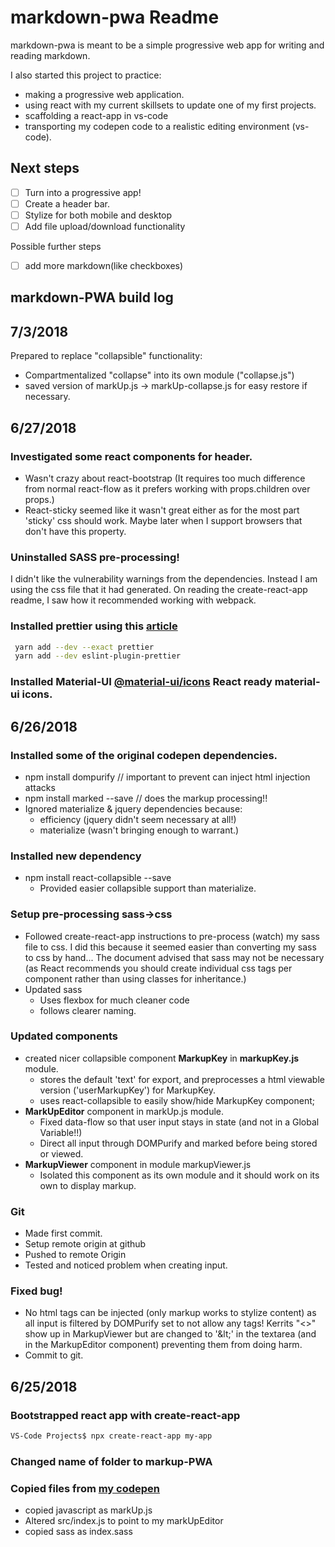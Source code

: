 # markdown-pwa Readme

markdown-pwa is meant to be a simple progressive web app for writing and reading markdown.

I also started this project to practice:
* making a progressive web application.
* using react with my current skillsets to update one of my first projects.
* scaffolding a react-app in vs-code
* transporting my codepen code to a realistic editing environment (vs-code).

## Next steps
- [ ] Turn into a progressive app!
- [ ] Create a header bar.
- [ ] Stylize for both mobile and desktop 
- [ ] Add file upload/download functionality

Possible further steps
- [ ] add more markdown(like checkboxes)


## markdown-PWA build log
## 7/3/2018
Prepared to replace "collapsible" functionality:
* Compartmentalized "collapse" into its own module ("collapse.js")
* saved version of markUp.js -> markUp-collapse.js for easy restore if necessary.

## 6/27/2018

### Investigated some react components for header. 

  * Wasn't crazy about react-bootstrap (It requires too much difference from normal react-flow as it prefers working with props.children over props.)
  * React-sticky seemed like it wasn't great either as for the most part 'sticky' css should work.  Maybe later when I support browsers that don't have this property.

### Uninstalled SASS pre-processing!

I didn't like the vulnerability warnings from the dependencies.
Instead I am using the css file that it had generated.  On reading the create-react-app readme, I saw how it recommended working with webpack.
### Installed prettier using this [article](https://medium.com/technical-credit/using-prettier-with-vs-code-and-create-react-app-67c2449b9d08)
```bash
 yarn add --dev --exact prettier
 yarn add --dev eslint-plugin-prettier
```

### Installed Material-UI [@material-ui/icons](https://www.npmjs.com/package/@material-ui/icons) React ready material-ui icons.




## 6/26/2018

### Installed some of the original codepen dependencies.
* npm install dompurify // important to prevent can inject html injection attacks 
* npm install marked --save // does the markup processing!!
* Ignored materialize & jquery dependencies because:
  * efficiency (jquery didn't seem necessary at all!)
  * materialize (wasn't bringing enough to warrant.)

### Installed new dependency
* npm install react-collapsible --save
  * Provided easier collapsible support than materialize.

### Setup pre-processing sass->css
* Followed create-react-app instructions to pre-process (watch) my sass file to css.  I did this because it seemed easier than converting my sass to css by hand... The document advised that sass may not be necessary (as React recommends you should create individual css tags per component rather than using classes for inheritance.)
* Updated sass
  * Uses flexbox for much cleaner code
  * follows clearer naming.

### Updated components

* created nicer collapsible component  **MarkupKey** in **markupKey.js** module. 
  * stores the default 'text' for export, and 
        preprocesses a html viewable version ('userMarkupKey') for MarkupKey.
  * uses react-collapsible to easily show/hide  MarkupKey component;
* **MarkUpEditor** component in markUp.js module.
  * Fixed data-flow so that user input stays in state (and not in a Global Variable!!)
  * Direct all input through DOMPurify and marked before being stored or viewed.
* **MarkupViewer** component in module markupViewer.js
  * Isolated this component as its own module and it should work on its own to display markup.

### **Git**
* Made first commit.
* Setup remote origin at github
* Pushed to remote Origin
* Tested and noticed problem when creating input.

### Fixed bug!
* No html tags can be injected (only markup works to stylize content) as all input is filtered by DOMPurify set to not allow any tags!  Kerrits "<>" show up in MarkupViewer but are changed to '\&lt;' in the textarea (and in the MarkupEditor component) preventing them from doing harm.
* Commit to git.

## 6/25/2018
### Bootstrapped react app with create-react-app 
```bash
VS-Code Projects$ npx create-react-app my-app
```
### Changed name of folder to markup-PWA

### Copied files from [my codepen](https://codepen.io/moseschild/pen/rGKgZG)
* copied javascript as markUp.js
* Altered src/index.js to point to my markUpEditor
* copied sass as index.sass



